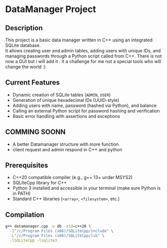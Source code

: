 # DataManager Project

## Description

This project is a basic data manager written in C++ using an integrated SQLite database.  
It allows creating user and admin tables, adding users with unique IDs, and managing passwords through a Python script called from C++. There is not now a GUI but i will add it . It a challenge for me not a special tools who will change the world :)

## Current Features

- Dynamic creation of SQLite tables (`ADMIN`, `USER`)
- Generation of unique hexadecimal IDs (UUID-style)
- Adding users with name, password (hashed via Python), and balance
- Calling an external Python script for password hashing and verification
- Basic error handling with assertions and exceptions

## COMMING SOONN

- A better Datamanager structure with more function
- client request and admin respond in C++ and python


## Prerequisites

- C++20 compatible compiler (e.g., g++ 13+ under MSYS2)
- SQLiteCpp library for C++
- Python 3 installed and accessible in your terminal (make sure Python is in PATH)
- Standard C++ libraries (`<array>`, `<filesystem>`, etc.)

## Compilation

```bash
g++ datamanager.cpp -o db -std=c++20 \
  -I"/c/Program Files (x86)/SQLiteCpp/include" \
  -L"/c/Program Files (x86)/SQLiteCpp/lib" \
  -lSQLiteCpp -lsqlite3
